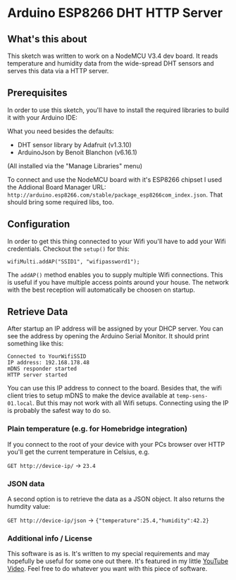 # Arduino ESP8266 DHT HTTP Server

## What's this about

This sketch was written to work on a NodeMCU V3.4 dev board. It reads temperature and humidity data from the wide-spread DHT sensors and serves this data via a HTTP server. 

## Prerequisites

In order to use this sketch, you'll have to install the required libraries to build it with your Arduino IDE: 

What you need besides the defaults: 

* DHT sensor library by Adafruit (v1.3.10)
* ArduinoJson by Benoit Blanchon (v6.16.1)

(All installed via the "Manage Libraries" menu)

To connect and use the NodeMCU board with it's ESP8266 chipset I used the Addional Board Manager URL: `http://arduino.esp8266.com/stable/package_esp8266com_index.json`. That should bring some required libs, too. 


## Configuration

In order to get this thing connected to your Wifi you'll have to add your Wifi credentials. Checkout the `setup()` for this:

`wifiMulti.addAP("SSID1", "wifipassword1");`

The `addAP()` method enables you to supply multiple Wifi connections. This is useful if you have multiple access points around your house. The network with the best reception will automatically be choosen on startup. 


## Retrieve Data

After startup an IP address will be assigned by your DHCP server. You can see the address by opening the Arduino Serial Monitor. It should print something like this: 

```
Connected to YourWifiSSID
IP address:	192.168.178.48
mDNS responder started
HTTP server started
```

You can use this IP address to connect to the board. Besides that, the wifi client tries to setup mDNS to make the device available at `temp-sens-01.local`. But this may not work with all Wifi setups. Connecting using the IP is probably the safest way to do so. 


### Plain temperature (e.g. for Homebridge integration)

If you connect to the root of your device with your PCs browser over HTTP you'll get the current temperature in Celsius, e.g.

`GET http://device-ip/` -> `23.4`

### JSON data

A second option is to retrieve the data as a JSON object. It also returns the humdity value: 

`GET http://device-ip/json` -> `{"temperature":25.4,"humidity":42.2}`


### Additional info / License

This software is as is. It's written to my special requirements and may hopefully be useful for some one out there. It's featured in my little [YouTube Video](https://www.youtube.com/watch?v=fCwX3DTReXo). Feel free to do whatever you want with this piece of software.